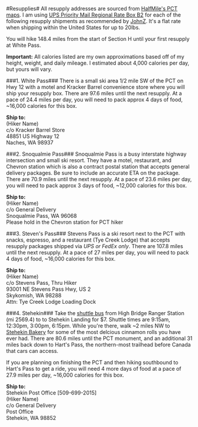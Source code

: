 #Resupplies#
All resupply addresses are sourced from [HalfMile's PCT maps](https://www.pctmap.net/maps/). I am using [UPS Priority Mail Regional Rate Box B2](https://store.usps.com/store/browse/uspsProductDetailMultiSkuDropDown.jsp?productId=P_RRB_B2) for each of the following resupply shipments as recommended by [JohnZ](http://johnzahorian.com/). It's a flat rate when shipping within the United States for up to 20lbs.

You will hike 148.4 miles from the start of Section H until your first resupply at White Pass.

**Important:** All calories listed are my own approximations based off of my height, weight, and daily mileage. I estimated about 4,000 calories per day, but yours will vary.

###1. White Pass###
There is a small ski area 1/2 mile SW of the PCT on Hwy 12 with a motel and Kracker Barrel convenience store where you will ship your resupply box. There are 97.6 miles until the next resupply. At a pace of 24.4 miles per day, you will need to pack approx 4 days of food, ~16,000 calories for this box. 

**Ship to:**<br>
(Hiker Name)<br>
c/o Kracker Barrel Store<br>
48851 US Highway 12<br>
Naches, WA 98937<br>

###2. Snoqualmie Pass###
Snoqualmie Pass is a busy interstate highway intersection and small ski resort. They have a motel, restaurant, and Chevron station which is also a contract postal station that accepts general delivery packages. Be sure to include an accurate ETA on the package. There are 70.9 miles until the next resupply. At a pace of 23.6 miles per day, you will need to pack approx 3 days of food, ~12,000 calories for this box.

**Ship to:**<br>
(Hiker Name)<br>
c/o General Delivery<br>
Snoqualmie Pass, WA 96068<br>
Please hold in the Chevron station for PCT hiker<br>

###3. Steven's Pass###
Stevens Pass is a ski resort next to the PCT with snacks, espresso, and a restaurant (Tye Creek Lodge) that accepts resupply packages shipped via *UPS or FedEx only*. There are 107.8 miles until the next resupply. At a pace of 27 miles per day, you will need to pack 4 days of food, ~16,000 calories for this box.

**Ship to:**<br>
(Hiker Name)<br>
c/o Stevens Pass, Thru Hiker<br>
93001 NE Stevens Pass Hwy, US 2<br>
Skykomish, WA 98288<br>
Attn: Tye Creek Lodge Loading Dock

###4. Stehekin###
Take the [shuttle bus](https://www.nps.gov/noca/planyourvisit/stehekin-transportation.htm) from High Bridge Ranger Station (mi 2569.4) to to Stehekin Landing for $7. Shuttle times are 9:15am, 12:30pm, 3:00pm, 6:15pm. While you're there, walk ~2 miles NW to [Stehekin Bakery](http://stehekinpastry.com/stehekin-pastry-company_294.html) for some of the most delcious cinnamon rolls you have ever had. There are 80.6 miles until the PCT monument, and an additional 31 miles back down to Hart's Pass, the northern-most trailhead before Canada that cars can access.

If you are planning on finishing the PCT and then hiking southbound to Hart's Pass to get a ride, you will need 4 more days of food at a pace of 27.9 miles per day, ~16,000 calories for this box.

**Ship to:**<br>
Stehekin Post Office [509-699-2015]<br>
(Hiker Name)<br>
c/o General Delivery<br>
Post Office<br>
Stehekin, WA 98852 
